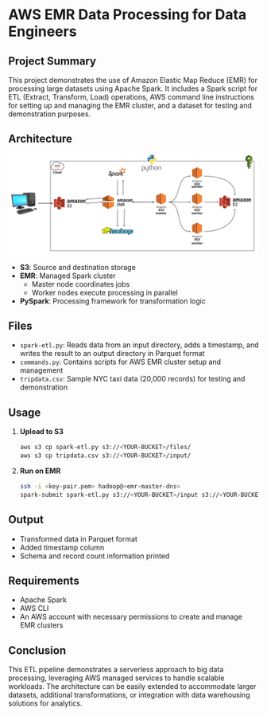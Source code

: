 # AWS EMR Data Processing for Data Engineers

## Project Summary

This project demonstrates the use of Amazon Elastic Map Reduce (EMR) for processing large datasets using Apache Spark. It includes a Spark script for ETL (Extract, Transform, Load) operations, AWS command line instructions for setting up and managing the EMR cluster, and a dataset for testing and demonstration purposes.

## Architecture

![AWS EMR Architecture](architecture.png)

- **S3**: Source and destination storage
- **EMR**: Managed Spark cluster
  - Master node coordinates jobs
  - Worker nodes execute processing in parallel
- **PySpark**: Processing framework for transformation logic

## Files

- `spark-etl.py`: Reads data from an input directory, adds a timestamp, and writes the result to an output directory in Parquet format
- `commands.py`: Contains scripts for AWS EMR cluster setup and management
- `tripdata.csv`: Sample NYC taxi data (20,000 records) for testing and demonstration

## Usage

1. **Upload to S3**
   ```bash
   aws s3 cp spark-etl.py s3://<YOUR-BUCKET>/files/
   aws s3 cp tripdata.csv s3://<YOUR-BUCKET>/input/
   ```

2. **Run on EMR**
   ```bash
   ssh -i <key-pair.pem> hadoop@<emr-master-dns>
   spark-submit spark-etl.py s3://<YOUR-BUCKET>/input s3://<YOUR-BUCKET>/output
   ```

## Output

- Transformed data in Parquet format
- Added timestamp column
- Schema and record count information printed

## Requirements

- Apache Spark
- AWS CLI
- An AWS account with necessary permissions to create and manage EMR clusters

## Conclusion

This ETL pipeline demonstrates a serverless approach to big data processing, leveraging AWS managed services to handle scalable workloads. The architecture can be easily extended to accommodate larger datasets, additional transformations, or integration with data warehousing solutions for analytics.
